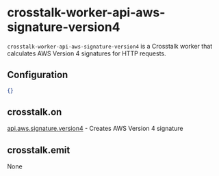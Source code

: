crosstalk-worker-api-aws-signature-version4
===========================================

`crosstalk-worker-api-aws-signature-version4` is a Crosstalk worker that calculates AWS Version 4 signatures for HTTP requests.

## Configuration

```json
{}
```

## crosstalk.on

[api.aws.signature.version4](/crosstalk/crosstalk-worker-api-aws-signature-version4/wiki/api.aws.signature.version4) - Creates AWS Version 4 signature

## crosstalk.emit

None

